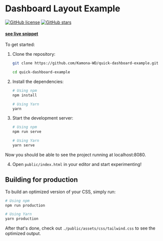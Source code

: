 # Dashboard Layout Example

[![GitHub license](https://img.shields.io/github/license/Kamona-WD/quick-dashboard-example)](https://github.com/Kamona-WD/quick-dashboard-example/blob/main/License.md)
[![GitHub stars](https://img.shields.io/github/stars/Kamona-WD/quick-dashboard-example)](https://github.com/Kamona-WD/quick-dashboard-example/stargazers)

#### [see live snippet](https://kamona-wd.github.io/quick-dashboard-example/)

To get started:

1. Clone the repository:

   ```bash
   git clone https://github.com/Kamona-WD/quick-dashboard-example.git

   cd quick-dashboard-example
   ```

2. Install the dependencies:

   ```bash
   # Using npm
   npm install

   # Using Yarn
   yarn
   ```
   
3. Start the development server:

   ```bash
   # Using npm
   npm run serve

   # Using Yarn
   yarn serve
   ```
   
Now you should be able to see the project running at localhost:8080.

4. Open `public/index.html` in your editor and start experimenting!

## Building for production

To build an optimized version of your CSS, simply run:

```bash
# Using npm
npm run production

# Using Yarn
yarn production
```

After that's done, check out `./public/assets/css/tailwind.css` to see the optimized output.

